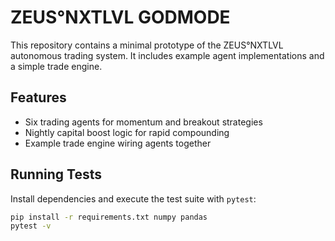 # ZEUS°NXTLVL GODMODE

This repository contains a minimal prototype of the ZEUS°NXTLVL autonomous trading system. It includes example agent implementations and a simple trade engine.

## Features
- Six trading agents for momentum and breakout strategies
- Nightly capital boost logic for rapid compounding
- Example trade engine wiring agents together

## Running Tests

Install dependencies and execute the test suite with `pytest`:

```bash
pip install -r requirements.txt numpy pandas
pytest -v
```

